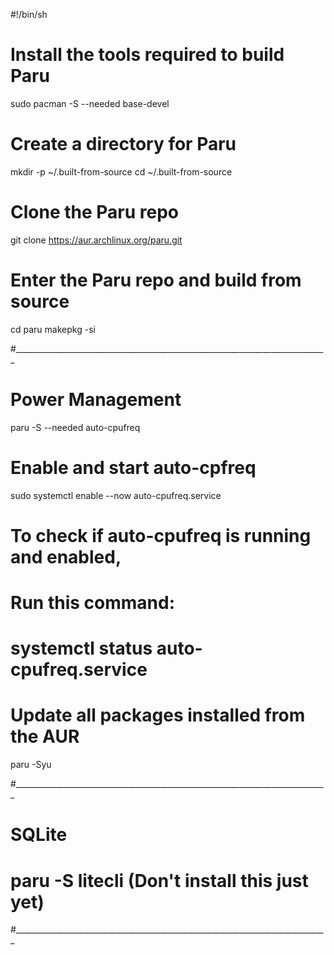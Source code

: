 #!/bin/sh

# Install the tools required to build Paru 
sudo pacman -S --needed base-devel

# Create a directory for Paru
mkdir -p ~/.built-from-source
cd ~/.built-from-source

# Clone the Paru repo
git clone https://aur.archlinux.org/paru.git

# Enter the Paru repo and build from source
cd paru
makepkg -si

#______________________________________________________________________________

# Power Management
paru -S --needed auto-cpufreq

# Enable and start auto-cpfreq
sudo systemctl enable --now auto-cpufreq.service

# To check if auto-cpufreq is running and enabled,
# Run this command:
# systemctl status auto-cpufreq.service

# Update all packages installed from the AUR
paru -Syu

#______________________________________________________________________________
# SQLite

# paru -S litecli (Don't install this just yet)

#______________________________________________________________________________
